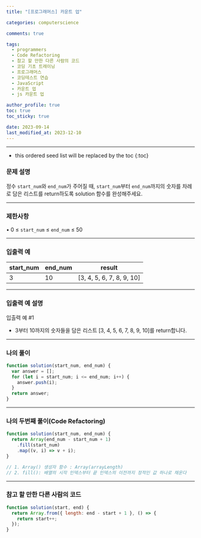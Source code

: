 ```yaml
---
title: "[프로그래머스] 카운트 업"

categories: computerscience

comments: true

tags:
  - programmers
  - Code Refactoring
  - 참고 할 만한 다른 사람의 코드
  - 코딩 기초 트레이닝
  - 프로그래머스
  - 코딩테스트 연습
  - JavaScript
  - 카운트 업
  - js 카운트 업

author_profile: true
toc: true
toc_sticky: true

date: 2023-09-14
last_modified_at: 2023-12-10
---
```


---

<!-- prettier-ignore -->
* this ordered seed list will be replaced by the toc 
{:toc}

### 문제 설명

정수 `start_num`와 `end_num`가 주어질 때, `start_num`부터 `end_num`까지의 숫자를 차례로 담은 리스트를 return하도록 solution 함수를 완성해주세요.

---

### 제한사항

• 0 ≤ `start_num` ≤ `end_num` ≤ 50

---

### 입출력 예

| start_num | end_num | result                    |
| --------- | ------- | ------------------------- |
| 3         | 10      | [3, 4, 5, 6, 7, 8, 9, 10] |

---

### 입출력 예 설명

입출력 예 #1

- 3부터 10까지의 숫자들을 담은 리스트 [3, 4, 5, 6, 7, 8, 9, 10]를 return합니다.

---

### 나의 풀이

```jsx
function solution(start_num, end_num) {
  var answer = [];
  for (let i = start_num; i <= end_num; i++) {
    answer.push(i);
  }
  return answer;
}
```

---

### 나의 두번째 풀이(Code Refactoring)

```jsx
function solution(start_num, end_num) {
  return Array(end_num - start_num + 1)
    .fill(start_num)
    .map((v, i) => v + i);
}

// 1. Array() 생성자 함수 : Array(arrayLength)
// 2. fill(): 배열의 시작 인덱스부터 끝 인덱스의 이전까지 정적인 값 하나로 채운다
```

---

### 참고 할 만한 다른 사람의 코드

```jsx
function solution(start, end) {
  return Array.from({ length: end - start + 1 }, () => {
    return start++;
  });
}
```
